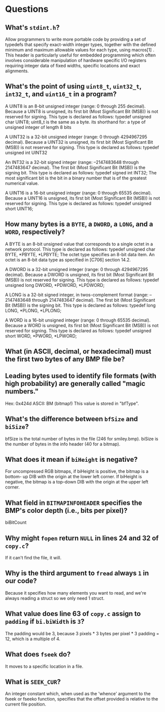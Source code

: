 # Questions

## What's `stdint.h`?
Allow programmers to write more portable code by providing a set of typedefs that specify exact-width integer types,
together with the defined minimum and maximum allowable values for each type, using macros[1] .
This header is particularly useful for embedded programming which often involves considerable 
manipulation of hardware specific I/O registers requiring integer data of fixed widths, specific locations and exact alignments.


## What's the point of using `uint8_t`, `uint32_t`, `int32_t`, and `uint16_t` in a program?
A UINT8 is an 8-bit unsigned integer (range: 0 through 255 decimal). 
Because a UINT8 is unsigned, its first bit (Most Significant Bit (MSB)) is not reserved for signing.
This type is declared as follows:
 typedef unsigned char UINT8;
 uint8_t is the same as a byte. 
 its shorthand for: a type of unsigned integer of length 8 bits

A UINT32 is a 32-bit unsigned integer (range: 0 through 4294967295 decimal). 
Because a UINT32 is unsigned, its first bit (Most Significant Bit (MSB)) is not reserved for signing.
This type is declared as follows:
 typedef unsigned int UINT32
 
 An INT32 is a 32-bit signed integer (range: –2147483648 through 2147483647 decimal).
 The first bit (Most Significant Bit (MSB)) is the signing bit.
This type is declared as follows:
 typedef signed int INT32;
The most significant bit is the bit in a binary number that is of the greatest numerical value.
 
 A UINT16 is a 16-bit unsigned integer (range: 0 through 65535 decimal).
 Because a UINT16 is unsigned, its first bit (Most Significant Bit (MSB)) is not reserved for signing.
This type is declared as follows:
 typedef unsigned short UINT16;


## How many bytes is a `BYTE`, a `DWORD`, a `LONG`, and a `WORD`, respectively?
A BYTE is an 8-bit unsigned value that corresponds to a single octet in a network protocol.
This type is declared as follows:
typedef unsigned char BYTE, *PBYTE, *LPBYTE;
The octet type specifies an 8-bit data item.
An octet is an 8-bit data type as specified in [C706] section 14.2.

A DWORD is a 32-bit unsigned integer (range: 0 through 4294967295 decimal).
Because a DWORD is unsigned, its first bit (Most Significant Bit (MSB)) is not reserved for signing.
This type is declared as follows:
typedef unsigned long DWORD, *PDWORD, *LPDWORD;

A LONG is a 32-bit signed integer, in twos-complement format (range: –2147483648 through 2147483647 decimal). The first bit (Most Significant Bit (MSB)) is the signing bit.
This type is declared as follows:
typedef long LONG, *PLONG, *LPLONG;
 
A WORD is a 16-bit unsigned integer (range: 0 through 65535 decimal). Because a WORD is unsigned, its first bit (Most Significant Bit (MSB)) is not reserved for signing.
This type is declared as follows:
typedef unsigned short WORD, *PWORD, *LPWORD;

## What (in ASCII, decimal, or hexadecimal) must the first two bytes of any BMP file be? 
## Leading bytes used to identify file formats (with high probability) are generally called "magic numbers."

Hex:    0x424d
ASCII:  BM (bitmap!)
This value is stored in "bfType".

## What's the difference between `bfSize` and `biSize`?

bfSize is the total number of bytes in the file (246 for smiley.bmp).
biSize is the number of bytes in the info header (40 for a bitmap).


## What does it mean if `biHeight` is negative?

For uncompressed RGB bitmaps, if biHeight is positive, the bitmap is a bottom-
up DIB with the origin at the lower left corner. If biHeight is negative, the
bitmap is a top-down DIB with the origin at the upper left corner.

## What field in `BITMAPINFOHEADER` specifies the BMP's color depth (i.e., bits per pixel)?

biBitCount

## Why might `fopen` return `NULL` in lines 24 and 32 of `copy.c`?

If it can't find the file, it will.

## Why is the third argument to `fread` always `1` in our code?

Because it specifies how many elements you want to read, and we're always
reading a struct so we only need 1 struct.

## What value does line 63 of `copy.c` assign to `padding` if `bi.biWidth` is `3`?

The padding would be 3, because 3 pixels * 3 bytes per pixel * 3 padding = 12,
which is a multiple of 4.

## What does `fseek` do?

It moves to a specific location in a file.

## What is `SEEK_CUR`?

An integer constant which, when used as the 'whence' argument to the
fseek or fseeko function, specifies that the offset provided is relative to
the current file position.

